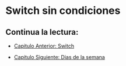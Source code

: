 # Switch sin condiciones

## Continua la lectura:

- [Capitulo Anterior: Switch](./../22_Switch)

- [Capitulo Siguiente: Dias de la semana](./../24_Dias-Semana)
